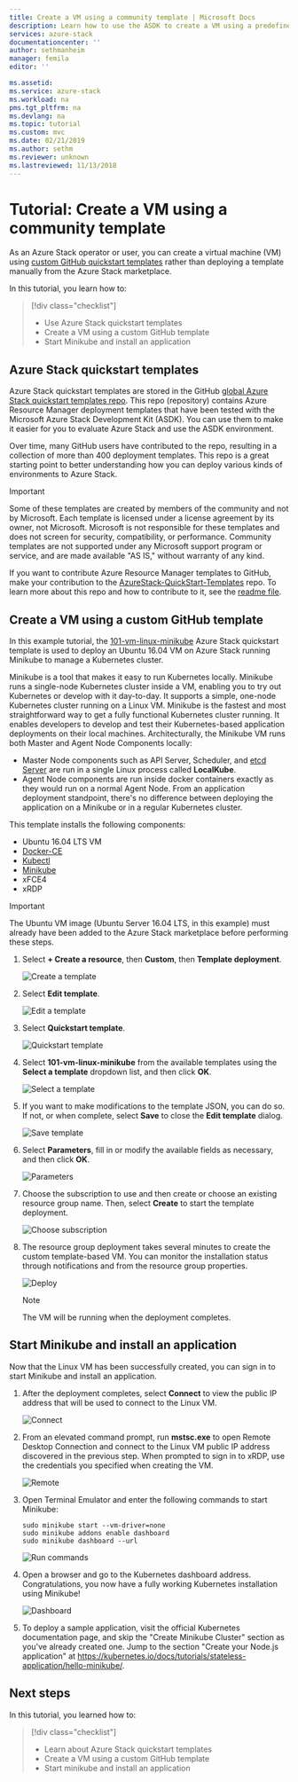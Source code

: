 ```yaml
---
title: Create a VM using a community template | Microsoft Docs
description: Learn how to use the ASDK to create a VM using a predefined template and a GitHub custom template.
services: azure-stack
documentationcenter: ''
author: sethmanheim
manager: femila
editor: ''

ms.assetid: 
ms.service: azure-stack
ms.workload: na
pms.tgt_pltfrm: na
ms.devlang: na
ms.topic: tutorial
ms.custom: mvc
ms.date: 02/21/2019
ms.author: sethm
ms.reviewer: unknown
ms.lastreviewed: 11/13/2018
---
```


# Tutorial: Create a VM using a community template

As an Azure Stack operator or user, you can create a virtual machine (VM) using [custom GitHub quickstart templates](https://github.com/Azure/AzureStack-QuickStart-Templates) rather than deploying a template manually from the Azure Stack marketplace.

In this tutorial, you learn how to:

> [!div class="checklist"]
> * Use Azure Stack quickstart templates
> * Create a VM using a custom GitHub template
> * Start Minikube and install an application

## Azure Stack quickstart templates

Azure Stack quickstart templates are stored in the GitHub [global Azure Stack quickstart templates repo](https://github.com/Azure/AzureStack-QuickStart-Templates). This repo (repository) contains Azure Resource Manager deployment templates that have been tested with the Microsoft Azure Stack Development Kit (ASDK). You can use them to make it easier for you to evaluate Azure Stack and use the ASDK environment.

Over time, many GitHub users have contributed to the repo, resulting in a collection of more than 400 deployment templates. This repo is a great starting point to better understanding how you can deploy various kinds of environments to Azure Stack.

>[!IMPORTANT]
> Some of these templates are created by members of the community and not by Microsoft. Each template is licensed under a license agreement by its owner, not Microsoft. Microsoft is not responsible for these templates and does not screen for security, compatibility, or performance. Community templates are not supported under any Microsoft support program or service, and are made available "AS IS," without warranty of any kind.

If you want to contribute Azure Resource Manager templates to GitHub, make your contribution to the [AzureStack-QuickStart-Templates](https://github.com/Azure/AzureStack-QuickStart-Templates) repo. To learn more about this repo and how to contribute to it, see the [readme file](https://github.com/Azure/AzureStack-QuickStart-Templates/blob/master/README.md).

## Create a VM using a custom GitHub template

In this example tutorial, the [101-vm-linux-minikube](https://github.com/Azure/AzureStack-QuickStart-Templates/tree/master/101-vm-linux-minikube) Azure Stack quickstart template is used to deploy an Ubuntu 16.04 VM on Azure Stack running Minikube to manage a Kubernetes cluster.

Minikube is a tool that makes it easy to run Kubernetes locally. Minikube runs a single-node Kubernetes cluster inside a VM, enabling you to try out Kubernetes or develop with it day-to-day. It supports a simple, one-node Kubernetes cluster running on a Linux VM. Minikube is the fastest and most straightforward way to get a fully functional Kubernetes cluster running. It enables developers to develop and test their Kubernetes-based application deployments on their local machines. Architecturally, the Minikube VM runs both Master and Agent Node Components locally:

* Master Node components such as API Server, Scheduler, and [etcd Server](https://coreos.com/etcd/) are run in a single Linux process called **LocalKube**.
* Agent Node components are run inside docker containers exactly as they would run on a normal Agent Node. From an application deployment standpoint, there's no difference between deploying the application on a Minikube or in a regular Kubernetes cluster.

This template installs the following components:

* Ubuntu 16.04 LTS VM
* [Docker-CE](https://download.docker.com/linux/ubuntu)
* [Kubectl](https://storage.googleapis.com/kubernetes-release/release/v1.8.0/bin/linux/amd64/kubectl)
* [Minikube](https://storage.googleapis.com/minikube/releases/latest/minikube-linux-amd64)
* xFCE4
* xRDP

> [!IMPORTANT]
> The Ubuntu VM image (Ubuntu Server 16.04 LTS, in this example) must already have been added to the Azure Stack marketplace before performing these steps.

1. Select **+ Create a resource**, then **Custom**, then **Template deployment**.

    ![Create a template](media/azure-stack-create-vm-template/1.PNG)

2. Select **Edit template**.

    ![Edit a template](media/azure-stack-create-vm-template/2.PNG)

3. Select **Quickstart template**.

    ![Quickstart template](media/azure-stack-create-vm-template/3.PNG)

4. Select **101-vm-linux-minikube** from the available templates using the **Select a template** dropdown list, and then click **OK**.

    ![Select a template](media/azure-stack-create-vm-template/4.PNG)

5. If you want to make modifications to the template JSON, you can do so. If not, or when complete, select **Save** to close the **Edit template** dialog.

    ![Save template](media/azure-stack-create-vm-template/5.PNG)

6. Select **Parameters**, fill in or modify the available fields as necessary, and then click **OK**.

    ![Parameters](media/azure-stack-create-vm-template/6.PNG)

7. Choose the subscription to use and then create or choose an existing resource group name. Then, select **Create** to start the template deployment.

    ![Choose subscription](media/azure-stack-create-vm-template/7.PNG)

8. The resource group deployment takes several minutes to create the custom template-based VM. You can monitor the installation status through notifications and from the resource group properties.

    ![Deploy](media/azure-stack-create-vm-template/8.PNG)

    >[!NOTE]
    > The VM will be running when the deployment completes.

## Start Minikube and install an application

Now that the Linux VM has been successfully created, you can sign in to start Minikube and install an application.

1. After the deployment completes, select **Connect** to view the public IP address that will be used to connect to the Linux VM.

    ![Connect](media/azure-stack-create-vm-template/9.PNG)

2. From an elevated command prompt, run **mstsc.exe** to open Remote Desktop Connection and connect to the Linux VM public IP address discovered in the previous step. When prompted to sign in to xRDP, use the credentials you specified when creating the VM.

    ![Remote](media/azure-stack-create-vm-template/10.PNG)

3. Open Terminal Emulator and enter the following commands to start Minikube:

    ```shell
    sudo minikube start --vm-driver=none
    sudo minikube addons enable dashboard
    sudo minikube dashboard --url
    ```

    ![Run commands](media/azure-stack-create-vm-template/11.PNG)

4. Open a browser and go to the Kubernetes dashboard address. Congratulations, you now have a fully working Kubernetes installation using Minikube!

    ![Dashboard](media/azure-stack-create-vm-template/12.PNG)

5. To deploy a sample application, visit the official Kubernetes documentation page, and skip the "Create Minikube Cluster" section as you've already created one. Jump to the section "Create your Node.js application" at https://kubernetes.io/docs/tutorials/stateless-application/hello-minikube/.

## Next steps

In this tutorial, you learned how to:

> [!div class="checklist"]
> * Learn about Azure Stack quickstart templates
> * Create a VM using a custom GitHub template
> * Start minikube and install an application
